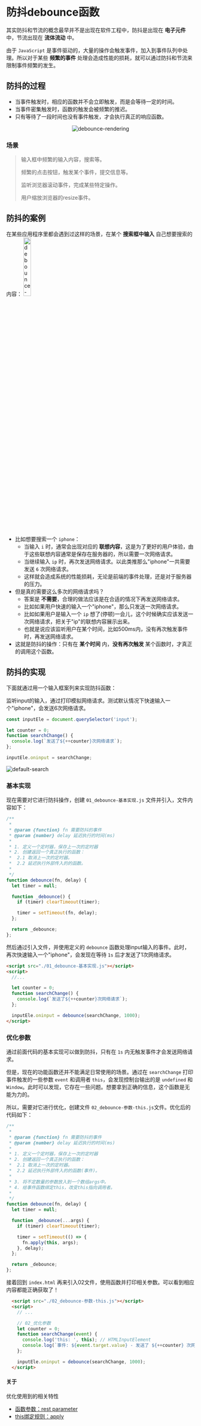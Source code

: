 # 防抖debounce函数
其实防抖和节流的概念最早并不是出现在软件工程中，防抖是出现在 **电子元件** 中，节流出现在 **流体流动** 中。

由于 `JavaScript` 是事件驱动的，大量的操作会触发事件，加入到事件队列中处理。所以对于某些 **频繁的事件** 处理会造成性能的损耗，就可以通过防抖和节流来限制事件频繁的发生。

## 防抖的过程
* 当事件触发时，相应的函数并不会立即触发，而是会等待一定的时间。
* 当事件密集触发时，函数的触发会被频繁的推迟。
* 只有等待了一段时间也没有事件触发，才会执行真正的响应函数。

<p align=center>
<img
  src="./images/debounce-rendering.png" 
  alt="debounce-rendering" 
/>
</p>

### 场景
> 输入框中频繁的输入内容，搜索等。
>
> 频繁的点击按钮，触发某个事件，提交信息等。
>
> 监听浏览器滚动事件，完成某些特定操作。
>
> 用户缩放浏览器的resize事件。

## 防抖的案例
在某些应用程序里都会遇到过这样的场景，在某个 **搜索框中输入** 自己想要搜索的内容：
<img
  src="./images/debounce-case.jpg" 
  alt="debounce-case" 
  width="20%"
/>

* 比如想要搜索一个 `iphone`：
  - 当输入 `i` 时，通常会出现对应的 **联想内容**，这是为了更好的用户体验，由于这些联想内容通常是保存在服务器的，所以需要一次网络请求。
  - 当继续输入 `ip` 时，再次发送网络请求。以此类推那么"iphone"一共需要发送 `6` 次网络请求。
  - 这样就会造成系统的性能损耗，无论是前端的事件处理，还是对于服务器的压力。
* 但是真的需要这么多次的网络请求吗？
  - 答案是 **不需要**，合理的做法应该是在合适的情况下再发送网络请求。
  - 比如如果用户快速的输入一个"iphone"，那么只发送一次网络请求。
  - 比如如果用户是输入一个 `ip` 想了(停顿)一会儿，这个时候确实应该发送一次网络请求，把关于"ip"的联想内容展示出来。
  - 也就是说应该监听用户在某个时间，比如500ms内，没有再次触发事件时，再发送网络请求。
* 这就是防抖的操作：只有在 **某个时间** 内，**没有再次触发** 某个函数时，才真正的调用这个函数。

## 防抖的实现
下面就通过用一个输入框案列来实现防抖函数：

监听input的输入，通过打印模拟网络请求。测试默认情况下快速输入一个"iphone"，会发送6次网络请求。
```js
const inputEle = document.querySelector('input');

let counter = 0;
function searchChange() {
  console.log(`发送了${++counter}次网络请求`);
};

inputEle.oninput = searchChange;
```
<img
  src="./images/default-search.png" 
  alt="default-search" 
/>

### 基本实现
现在需要对它进行防抖操作，创建 `01_debounce-基本实现.js` 文件并引入，文件内容如下：
```js
/**
 * 
 * @param {function} fn 需要防抖的事件
 * @param {number} delay 延迟执行的时间(ms)
 * 
 * 1. 定义一个定时器，保存上一次的定时器
 * 2. 创建返回一个真正执行的函数：
 *  2.1 取消上一次的定时器。
 *  2.2 延迟执行外部传入的的函数。
 * 
 */
function debounce(fn, delay) {
  let timer = null;

  function _debounce() {
    if (timer) clearTimeout(timer);

    timer = setTimeout(fn, delay);
  };

  return _debounce;
};

```
然后通过引入文件，并使用定义的 `debounce` 函数处理input输入的事件。此时，再次快速输入一个"iphone"，会发现在等待 `1s` 后才发送了1次网络请求。
```html
<script src="./01_debounce-基本实现.js"></script>
<script>
  //...

  let counter = 0;
  function searchChange() {
    console.log(`发送了${++counter}次网络请求`);
  };

  inputEle.oninput = debounce(searchChange, 1000);
</script>
```

### 优化参数
通过前面代码的基本实现可以做到防抖，只有在 `1s` 内无触发事件才会发送网络请求。

但是，现在的功能函数还并不能满足日常使用的场景。通过在 `searchChange` 打印事件触发的一些参数 `event` 和调用者 `this`，会发现控制台输出的是 `undefined` 和 `Window`。此时可以发现，它存在一些问题。想要拿到正确的信息，这个函数是无能为力的。

所以，需要对它进行优化，创建文件 `02_debounce-参数-this.js`文件。优化后的代码如下：
```js
/**
 * 
 * @param {function} fn 需要防抖的事件
 * @param {number} delay 延迟执行的时间(ms)
 * 
 * 1. 定义一个定时器，保存上一次的定时器
 * 2. 创建返回一个真正执行的函数：
 *  2.1 取消上一次的定时器。
 *  2.2 延迟执行外部传入的的函数(事件)。
 * 
 * 3. 将不定数量的参数放入到一个数组args中。
 * 4. 给事件函数绑定this，改变this指向调用者。
 * 
 */
function debounce(fn, delay) {
  let timer = null;

  function _debounce(...args) {
    if (timer) clearTimeout(timer);

    timer = setTimeout(() => {
      fn.apply(this, args);
    }, delay);
  };

  return _debounce;
};


```
接着回到 `index.html` 再来引入02文件，使用函数并打印相关参数。可以看到相应内容都能正确获取了！
```html
  <script src="./02_debounce-参数-this.js"></script>
  <script>
    // ...

    // 02_优化参数
    let counter = 0;
    function searchChange(event) {
      console.log('this: ', this); // HTMLInputElement
      console.log(`事件: ${event.target.value} - 发送了 ${++counter} 次网络请求`);
    };

    inputEle.oninput = debounce(searchChange, 1000);
  </script>
```

#### 关于
优化使用到的相关特性
* [函数参数：rest parameter](https://juejin.cn/post/7208765341409116216#heading-20)
* [this绑定规则：apply](https://juejin.cn/post/7108671776418168863#heading-2)
